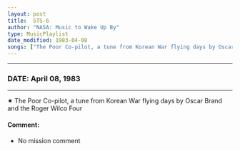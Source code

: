 ```yaml
---
layout: post
title:  STS-6
author: "NASA: Music to Wake Up By"
type: MusicPlaylist
date_modified: 1983-04-08
songs: ["The Poor Co-pilot, a tune from Korean War flying days by Oscar Brand and the Roger Wilco Four"]
---
```


----
### DATE: April 08, 1983
----
✷ The Poor Co-pilot, a tune from Korean War flying days by Oscar Brand and the Roger Wilco Four

#### Comment:
* No mission comment



<br/>
<center>
	<a target="_blank"
	   href="https://twitter.com/intent/tweet?hashtags=Space,NASA,Playlist,NASAWakeupCalls,SpaceProgram&text={{ page.author}}, '{{ page.songs.first }}' {{ page.title }}, {{ page.date | date: '%B %d, %Y' }}. {{ site.url }}{{ page.url }}&via=nasawakeupcalls"><i class="fab fa-twitter" alt="Tweet this page" style="font-size: 1.3em;"></i></a>
	&nbsp; 	<i class="fas fa-user-astronaut" style="font-size: 1.5em;"></i> &nbsp;
    <a type="amzn" search="'The Poor Co-pilot, a tune from Korean War flying days by Oscar Brand and the Roger Wilco Four'" category="popular music">
    <i class="fab fa-amazon" style="font-size: 1.3em;"></i></a>
</center>
